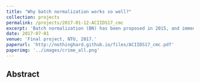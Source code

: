 ```yaml
---
title: "Why batch normalization works so well?"
collection: projects
permalink: /projects/2017-01-12-ACIIDS17_cmc
excerpt: 'Batch normalization (BN) has been proposed in 2015, and immediately attracts a lot of attentions from researchers and industry practitioners. Until today, BNis regarded as the necessary component in many well-known neural network architectures. This project aims at validating the effectiveness of BN claimed by the authors, and also discover the underlying reasons that why batch normalization works so well. '
date: 2017-07-01
venue: 'Final project, NTU, 2017.'
paperurl: 'http://nothinghard.github.io/files/ACIIDS17_cmc.pdf'
paperimg: '../images/crime_all.png'
---
```


## Abstract
